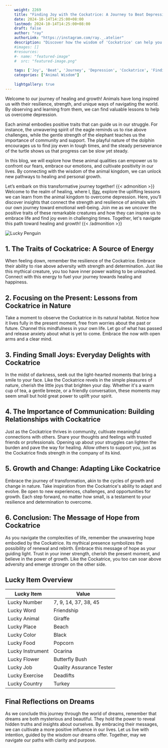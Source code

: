 ```yaml
---
    weight: 2269
    title: "Finding Joy with the Cockatrice: A Journey to Beat Depression"  # Assuming 'title' column exists
    date: 2024-10-14T14:25:00+08:00
    lastmod: 2024-10-14T14:25:00+08:00
    draft: false
    author: "ray"
    authorLink: "https://instagram.com/ray._.atelier"
    description: "Discover how the wisdom of 'Cockatrice' can help you overcome depression and find joy in your life journey."
    #images: []
    #resources:
    #- name: "featured-image"
    #  src: "featured-image.png"
    
    tags: ['Joy', 'Beat', 'Journey', 'Depression', 'Cockatrice', 'Finding']
    categories: ["Animal Wisdom"]
    
    lightgallery: true
---
```

    
Welcome to our journey of healing and growth! Animals have long inspired us with their resilience, strength, and unique ways of navigating the world. By observing and learning from them, we can find valuable lessons to help us overcome depression.

Each animal embodies positive traits that can guide us in our struggle. For instance, the unwavering spirit of the eagle reminds us to rise above challenges, while the gentle strength of the elephant teaches us the importance of community and support. The playful nature of the dolphin encourages us to find joy even in tough times, and the steady perseverance of the turtle shows us that progress can be slow yet steady.

In this blog, we will explore how these animal qualities can empower us to confront our fears, embrace our emotions, and cultivate positivity in our lives. By connecting with the wisdom of the animal kingdom, we can unlock new pathways to healing and personal growth.

Let’s embark on this transformative journey together!
{{< admonition >}}
Welcome to the realm of healing, where I, [Ray](https://instagram.com/ray._.atelier), explore the uplifting lessons we can learn from the animal kingdom to overcome depression. Here, you’ll discover insights that connect the strength and resilience of animals with our own journey toward emotional well-being. Join me as we uncover the positive traits of these remarkable creatures and how they can inspire us to embrace life and find joy even in challenging times. Together, let's navigate this path toward healing and growth!
{{< /admonition >}}

![Lucky Penguin](https://cdn.pixabay.com/photo/2024/09/07/02/34/penguins-9028827_1280.jpg "Lucky Penguin")

## 1. The Traits of Cockatrice: A Source of Energy
When feeling down, remember the resilience of the Cockatrice. Embrace their ability to rise above adversity with strength and determination. Just like this mythical creature, you too have inner power waiting to be unleashed. Connect with this energy to fuel your journey towards healing and happiness.

## 2. Focusing on the Present: Lessons from Cockatrice in Nature
Take a moment to observe the Cockatrice in its natural habitat. Notice how it lives fully in the present moment, free from worries about the past or future. Channel this mindfulness in your own life. Let go of what has passed and release anxiety about what is yet to come. Embrace the now with open arms and a clear mind.

## 3. Finding Small Joys: Everyday Delights with Cockatrice
In the midst of darkness, seek out the light-hearted moments that bring a smile to your face. Like the Cockatrice revels in the simple pleasures of nature, cherish the little joys that brighten your day. Whether it's a warm cup of tea, a gentle breeze, or a friendly conversation, these moments may seem small but hold great power to uplift your spirit.

## 4. The Importance of Communication: Building Relationships with Cockatrice
Just as the Cockatrice thrives in community, cultivate meaningful connections with others. Share your thoughts and feelings with trusted friends or professionals. Opening up about your struggles can lighten the burden and pave the way for healing. Allow others to support you, just as the Cockatrice finds strength in the company of its kind.

## 5. Growth and Change: Adapting Like Cockatrice
Embrace the journey of transformation, akin to the cycles of growth and change in nature. Take inspiration from the Cockatrice's ability to adapt and evolve. Be open to new experiences, challenges, and opportunities for growth. Each step forward, no matter how small, is a testament to your resilience and determination to overcome.

## 6. Conclusion: The Message of Hope from Cockatrice
As you navigate the complexities of life, remember the unwavering hope embodied by the Cockatrice. Its mythical presence symbolizes the possibility of renewal and rebirth. Embrace this message of hope as your guiding light. Trust in your inner strength, cherish the present moment, and believe in the power of growth. Like the Cockatrice, you too can soar above adversity and emerge stronger on the other side.


## Lucky Item Overview
| Lucky Item          | Value              |
|---------------|--------------------|
| Lucky Number        | 7, 9, 14, 37, 38, 45  |
| Lucky Word          | Friendship |
| Lucky Animal        | Giraffe |
| Lucky Place         | Beach     |
| Lucky Color         | Black     |
| Lucky Food          | Popcorn      |
| Lucky Instrument    | Ocarina |
| Lucky Flower        | Butterfly Bush    |
| Lucky Job           | Quality Assurance Tester       |
| Lucky Exercise      | Deadlifts  |
| Lucky Country       | Turkey    |


##  Final Reflections on Dreams

As we conclude this journey through the world of dreams, remember that dreams are both mysterious and beautiful. They hold the power to reveal hidden truths and insights about ourselves. By embracing their messages, we can cultivate a more positive influence in our lives. Let us live with intention, guided by the wisdom our dreams offer. Together, may we navigate our paths with clarity and purpose.
